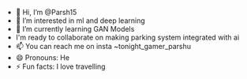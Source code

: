 - 👋 Hi, I’m @Parsh15
- 👀 I’m interested in ml and deep learning
- 🌱 I’m currently learning GAN Models
- I'm ready to collaborate on making parking system integrated with ai
- 📫 You can reach me on insta   ~tonight_gamer_parshu
- 😄 Pronouns: He
- ⚡ Fun facts: I love travelling 

<!---
Parsh15/Parsh15 is a ✨ special ✨ repository because its `README.md` (this file) appears on your GitHub profile.
You can click the Preview link to take a look at your changes.
--->

